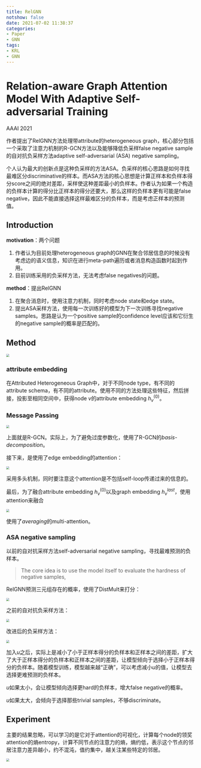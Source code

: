 ```yaml
---
title: RelGNN
notshow: false
date: 2021-07-02 11:38:37
categories:
- Paper
- GNN
tags:
- KRL
- GNN
---
```


# Relation-aware Graph Attention Model With Adaptive Self-adversarial Training

AAAI 2021

作者提出了RelGNN方法处理带attribute的heterogeneous graph，核心部分包括一个采取了注意力机制的R-GCN方法以及能够降低负采样false negative sample的自对抗负采样方法adaptive self-adversarial (ASA) negative sampling。

个人认为最大的创新点是这种负采样的方法ASA。负采样的核心思路是如何寻找最难区分discriminative的样本。而ASA方法的核心思想是计算正样本和负样本得分score之间的绝对差距，采样使这种差距最小的负样本。作者认为如果一个构造的负样本计算的得分比正样本的得分还要大，那么这样的负样本更有可能是false negative，因此不能直接选择这样最难区分的负样本，而是考虑正样本的预测值。

<!--more-->

## Introduction

**motivation**：两个问题

1. 作者认为目前处理heterogeneous graph的GNN在聚合邻居信息的时候没有考虑边的语义信息，知识在进行meta-path遍历或者消息构造函数时起到作用。
2. 目前训练采用的负采样方法，无法考虑false negatives的问题。

**method**：提出RelGNN

1. 在聚合消息时，使用注意力机制，同时考虑node state和edge state。
2. 提出ASA采样方法，使用每一次训练好的模型为下一次训练寻找negative samples。思路是认为一个positive sample的confidence level应该和它衍生的negative sample的概率是匹配的。

## Method

<img src="https://lxy-blog-pics.oss-cn-beijing.aliyuncs.com/asssets/image-20210702160109326.png" style="zoom:50%;" />

### attribute embedding

在Attributed Heterogeneous Graph中，对于不同node type，有不同的attribute schema，有不同的attribute。使用不同的方法处理这些特征，然后拼接，投影至相同空间中，获得node $v$的attribute embedding $h_{v}^{(0)}$。

### Message Passing

<img src="https://lxy-blog-pics.oss-cn-beijing.aliyuncs.com/asssets/image-20210702161233932.png" style="zoom:50%;" />

上面就是R-GCN。实际上，为了避免过度参数化，使用了R-GCN的*basis-decomposition*。

接下来，是使用了edge embedding的attention：

<img src="https://lxy-blog-pics.oss-cn-beijing.aliyuncs.com/asssets/image-20210702161403878.png" style="zoom:50%;" />

采用多头机制，同时要注意这个attention是不包括self-loop传递过来的信息的。

最后，为了融合attribute embedding $h_{v}^{(0)}$以及graph embedding $h_{v}^{last}$，使用attention来融合

<img src="https://lxy-blog-pics.oss-cn-beijing.aliyuncs.com/asssets/image-20210702161953963.png" style="zoom:50%;" />

使用了*averaging*的multi-attention。

### ASA negative sampling

以前的自对抗采样方法self-adversarial negative sampling，寻找最难预测的负样本。

> The core idea is to use the model itself to evaluate the hardness of negative samples,

RelGNN预测三元组存在的概率，使用了DistMult来打分：

<img src="https://lxy-blog-pics.oss-cn-beijing.aliyuncs.com/asssets/image-20210702163057832.png" style="zoom:50%;" />

之前的自对抗负采样方法：

<img src="https://lxy-blog-pics.oss-cn-beijing.aliyuncs.com/asssets/image-20210702163147312.png" style="zoom:50%;" />

改进后的负采样方法：

<img src="https://lxy-blog-pics.oss-cn-beijing.aliyuncs.com/asssets/image-20210702163241877.png" style="zoom:50%;" />

加入$u$之后，实际上是减小了小于正样本得分的负样本和正样本之间的差距，扩大了大于正样本得分的负样本和正样本之间的差距，让模型倾向于选择小于正样本得分的负样本。随着模型训练，模型越来越“正确”，可以考虑减小$u$的值，让模型去选择更难预测的负样本。

$u$如果太小，会让模型倾向选择更hard的负样本，增大false negative的概率。

$u$如果太大，会倾向于选择那些trivial samples，不够discriminate。

## Experiment

主要的结果忽略，可以学习的是它对于attention的可视化，计算每个node的领奖attention的熵entropy，计算不同节点的注意力的熵，熵约低，表示这个节点的邻居注意力差异越小，约不混沌，值约集中，越关注某些特定的邻居。

<img src="https://lxy-blog-pics.oss-cn-beijing.aliyuncs.com/asssets/image-20210702163855948.png" style="zoom:50%;" />

